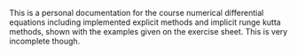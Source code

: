 This is a personal documentation for the course numerical differential equations including implemented explicit methods and implicit runge kutta methods, shown with the examples given on the exercise sheet. This is very incomplete though.
